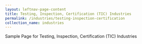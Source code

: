 ```yaml
---
layout: leftnav-page-content
title: Testing, Inspection, Certification (TIC) Industries
permalink: /industries/testing-inspection-certification
collection_name: industries
---
```


Sample Page for Testing, Inspection, Certification (TIC) Industries
